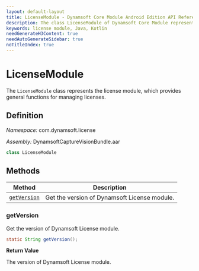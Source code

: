 ```yaml
---
layout: default-layout
title: LicenseModule - Dynamsoft Core Module Android Edition API Reference
description: The class LicenseModule of Dynamsoft Core Module represents the license module, which provides general functions for managing licenses.
keywords: license module, Java, Kotlin
needGenerateH3Content: true
needAutoGenerateSidebar: true
noTitleIndex: true
---
```


# LicenseModule

The `LicenseModule` class represents the license module, which provides general functions for managing licenses.

## Definition

*Namespace:* com.dynamsoft.license

*Assembly:* DynamsoftCaptureVisionBundle.aar

```java
class LicenseModule
```

## Methods

| Method | Description |
| ------ | ----------- |
| [`getVersion`](#getversion) | Get the version of Dynamsoft License module. |

### getVersion

Get the version of Dynamsoft License module.

```java
static String getVersion();
```

**Return Value**

The version of Dynamsoft License module.
